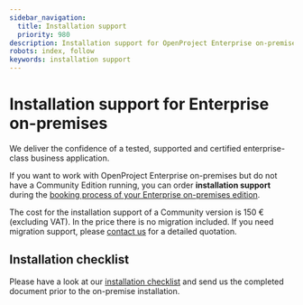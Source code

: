 ```yaml
---
sidebar_navigation:
  title: Installation support
  priority: 980
description: Installation support for OpenProject Enterprise on-premises.
robots: index, follow
keywords: installation support
---
```

# Installation support for Enterprise on-premises

 We deliver the confidence of a tested, supported and certified enterprise-class business application.  

If you want to work with OpenProject Enterprise on-premises but do not have a Community Edition running, you can order **installation support** during the [booking process of your Enterprise on-premises edition](../../activate-enterprise-on-premises).

The cost for the installation support of a Community version is 150 € (excluding VAT). In the price there is no migration included. If you need migration support, please [contact us](mailto:info@openproject.com) for a detailed quotation.



## Installation checklist

Please have a look at our [installation checklist](https://1t1rycb9er64f1pgy2iuseow-wpengine.netdna-ssl.com/wp-content/uploads/2021/03/OpenProject_Installation_Checklist_v1.8.pdf) and send us the completed document prior to the on-premise installation.
